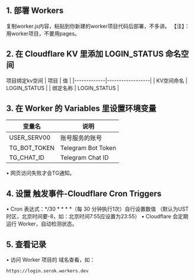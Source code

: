 ## 1.	部署 Workers
   复制worker.js内容，粘贴到你新建的worker项目代码后部署，不多讲。
   【注】：用worker项目，不要用pages。
## 2.   在 Cloudflare KV 里添加 LOGIN_STATUS 命名空间
   项目绑定kv空间
| 项目          | 值                  |
|-------------|------------------|
| KV空间命名 | LOGIN_STATUS    |
| 绑定名称   | LOGIN_STATUS |

## 3.	在 Worker 的 Variables 里设置环境变量

| 变量名          | 说明                 |
|---------------|--------------------|
| USER_SERV00   | 账号服务的账号               |
| TG_BOT_TOKEN  | Telegram Bot Token  |
| TG_CHAT_ID    | Telegram Chat ID    |

   •	    网页访问失败才会TG通知。

## 4.	设置 触发事件-Cloudflare Cron Triggers
   •	Cron 表达式：*/30 * * * *（每 30 分钟执行1次）自行设置数值
     （默认为UST时区，北京时间要-8，如：北京时间7:55应设置为23:55）
   •	Cloudflare 会定期运行 Worker，自动检测状态。

## 5.	查看记录
   •	    访问 Worker 项目的 域名查看，如：
    
    https://login.serok.workers.dev
